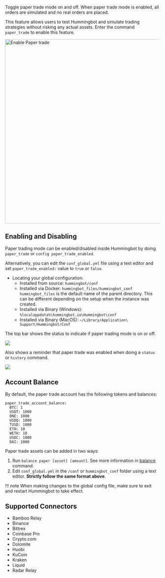 
Toggle paper trade mode on and off. When paper trade mode is enabled, all orders are simulated and no real orders are placed.

This feature allows users to test Hummingbot and simulate trading strategies without risking any actual assets. Enter the command `paper_trade` to enable this feature.

<!--
```
>>>  paper_trade

Enable paper trading mode (Yes/No) ? >>> Yes

New configuration saved:
paper_trade_enabled: True
```
-->
<img src="/assets/img/paper_trade.gif" alt="Enable Paper trade"  width="600" />

## Enabling and Disabling

Paper trading mode can be enabled/disabled inside Hummingbot by doing `paper_trade` or `config paper_trade_enabled`.

Alternatively, you can edit the `conf_global.yml` file using a text editor and set `paper_trade_enabled:` value to `true` or `false`.

* Locating your global configuration:<br />
    * Installed from source: `hummingbot/conf`<br />
    * Installed via Docker: `hummingbot_files/hummingbot_conf`<br />
        `hummingbot_files` is the default name of the parent directory. This can be different depending on the setup
        when the instance was created.<br />
    * Installed via Binary (Windows): `%localappdata%\hummingbot.io\Hummingbot\conf`<br />
    * Installed via Binary (MacOS): `~/Library/Application\ Support/Hummingbot/Conf`<br />

The top bar shows the status to indicate if paper trading mode is on or off.

![](/assets/img/paper_trade_mode2.png)

Also shows a reminder that paper trade was enabled when doing a `status` or `history` command.

![](/assets/img/paper_trade_warning.png)

## Account Balance

By default, the paper trade account has the following tokens and balances:

```
paper_trade_account_balance:
  BTC: 1
  USDT: 1000
  ONE: 1000
  USDQ: 1000
  TUSD: 1000
  ETH: 10
  WETH: 10
  USDC: 1000
  DAI: 1000
```

Paper trade assets can be added in two ways:

1. Run `balance paper [asset] [amount]`. See more information in [balance](/operation/commands/balance/#balance-paper-asset-amount) command.
2. Edit `conf_global.yml` in the `/conf` or `hummingbot_conf` folder using a text editor. **Strictly follow the same format above**.

!!! note
    When making changes to the global config file, make sure to exit and restart Hummingbot to take effect.


## Supported Connectors

- Bamboo Relay
- Binance
- Bittrex
- Coinbase Pro
- Crypto.com
- Dolomite
- Huobi
- KuCoin
- Kraken
- Liquid
- Radar Relay